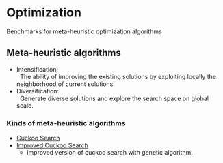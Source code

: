 # Optimization
Benchmarks for meta-heuristic optimization algorithms

## Meta-heuristic algorithms
* Intensification: <br/> 
 &nbsp; The ability of improving the existing solutions by exploiting locally the neighborhood of current solutions. 
* Diversification: <br/>
 &nbsp; Generate diverse solutions and explore the search space on global scale.

### Kinds of meta-heuristic algorithms
* [Cuckoo Search](https://www.cs.tufts.edu/comp/150GA/homeworks/hw3/_reading7%20Cuckoo%20search.pdf)
* [Improved Cuckoo Search](https://ieeexplore.ieee.org/document/8412665)
  + Improved version of cuckoo search with genetic algorithm.

